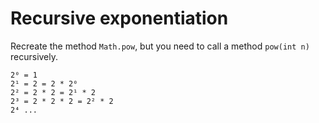 # Recursive exponentiation

Recreate the method `Math.pow`, but you need to call a method `pow(int n)` recursively.

```
2⁰ = 1
2¹ = 2 = 2 * 2⁰
2² = 2 * 2 = 2¹ * 2
2³ = 2 * 2 * 2 = 2² * 2
2⁴ ...
```